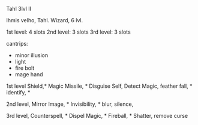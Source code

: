 Tahl 3lvl II

Ihmis velho, Tahl. Wizard, 6 lvl.

1st level: 4 slots
2nd level: 3 slots
3rd level: 3 slots

cantrips:
+ minor illusion
+ light
+ fire bolt
+ mage hand

1st level 
Shield,*
Magic Missile, *
Disguise Self,
Detect Magic,
feather fall, *
identify, *

2nd level,
Mirror Image, * 
Invisibility, *
blur,
silence,

3rd level,
Counterspell, *
Dispel Magic, *
Fireball, * 
Shatter,
remove curse
